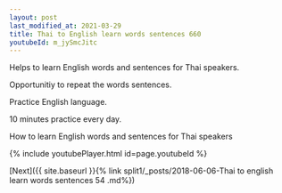 ```yaml
---
layout: post
last_modified_at: 2021-03-29
title: Thai to English learn words sentences 660 
youtubeId: m_jySmcJitc
---
```

 
 
Helps to learn English words and sentences for Thai speakers.

Opportunitiy to repeat the words sentences. 

Practice English language. 
 
10 minutes practice every day. 
 
How to learn English words and sentences for Thai speakers 
 
{% include youtubePlayer.html id=page.youtubeId %}
 
 
[Next]({{ site.baseurl }}{% link  split1/_posts/2018-06-06-Thai to english learn words sentences 54 .md%})
 
